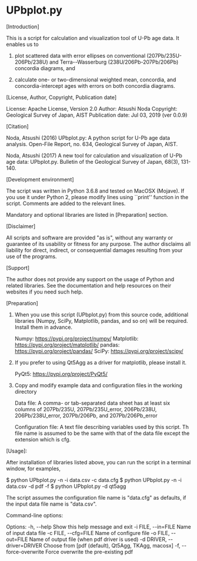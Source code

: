 # UPbplot.py

[Introduction]

This is a script for calculation and visualization tool of U-Pb age
data.  It enables us to

1. plot scattered data with error ellipses on conventional
(207Pb/235U-206Pb/238U) and Terra--Wasserburg (238U/206Pb-207Pb/206Pb)
concordia diagrams, and

2. calculate one- or two-dimensional weighted mean, concordia, and
concordia-intercept ages with errors on both concordia diagrams.


[License, Author, Copyright, Publication date]

License: Apache License, Version 2.0
Author: Atsushi Noda
Copyright: Geological Survey of Japan, AIST
Publication date: Jul 03, 2019 (ver 0.0.9)


[Citation]

Noda, Atsushi (2016) UPbplot.py: A python script for U-Pb age data
analysis. Open-File Report, no. 634, Geological Survey of Japan, AIST.

Noda, Atsushi (2017) A new tool for calculation and visualization
of U-Pb age data: UPbplot.py.  Bulletin of the Geological Survey of
Japan, 68(3), 131-140.


[Development environment]

The script was written in Python 3.6.8 and tested on MacOSX
(Mojave).  If you use it under Python 2, please modify lines using 
``print'' function in the script.  Comments are added to the relevant lines.

Mandatory and optional libraries are listed in [Preparation] section.


[Disclaimer]

All scripts and software are provided "as is", without any
warranty or guarantee of its usability or fitness for any purpose.
The author disclaims all liability for direct, indirect, or
consequential damages resulting from your use of the programs.


[Support]

The author does not provide any support on the usage of Python and
related libraries.  See the documentation and help resources on their
websites if you need such help.


[Preparation]

1. When you use this script (UPbplot.py) from this source code,
   additional libraries (Numpy, SciPy, Matplotlib, pandas, and so on)
   will be required.  Install them in advance.

   Numpy: https://pypi.org/project/numpy/
   Matplotlib: https://pypi.org/project/matplotlib/
   pandas: https://pypi.org/project/pandas/
   SciPy: https://pypi.org/project/scipy/

2. If you prefer to using Qt5Agg as a driver for matplotlib, please install it.

   PyQt5: https://pypi.org/project/PyQt5/


3. Copy and modify example data and configuration files in the working
   directory

   Data file: A comma- or tab-separated data sheet has at least six
      columns of 207Pb/235U, 207Pb/235U_error, 206Pb/238U,
      206Pb/238U_error, 207Pb/206Pb, and 207Pb/206Pb_error

   Configuration file: A text file describing variables used by this
      script.  Th file name is assumed to be the same with that of the
      data file except the extension which is cfg.

[Usage]:

After installation of libraries listed above, you can run the script
in a terminal window, for examples,

$ python UPbplot.py -n -i data.csv -c data.cfg
$ python UPbplot.py -n -i data.csv -d pdf -f
$ python UPbplot.py -d qt5agg


The script assumes the configuration file name is "data.cfg" as
defaults, if the input data file name is "data.csv".

Command-line options:

Options:
  -h, --help                  Show this help message and exit
  -i FILE, --in=FILE          Name of input data file
  -c FILE, --cfg=FILE         Name of configure file
  -o FILE, --out=FILE         Name of output file (when pdf driver is used)
  -d DRIVER, --driver=DRIVER  Choose from [pdf (default), Qt5Agg, TKAgg, macosx]
  -f, --force-overwrite       Force overwrite the pre-existing pdf

